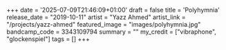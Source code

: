 +++
date = '2025-07-09T21:46:09+01:00'
draft = false
title = 'Polyhymnia'
release_date = "2019-10-11"
artist = "Yazz Ahmed"
artist_link = "/projects/yazz-ahmed"
featured_image = "images/polyhymnia.jpg"
bandcamp_code = 3343109794
summary = ""
my_credit = ["vibraphone", "glockenspiel"]
tags = []
+++
